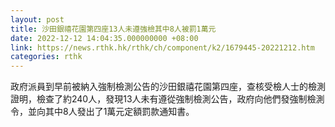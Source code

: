 ```yaml
---
layout: post
title: 沙田銀禧花園第四座13人未遵強檢其中8人被罰1萬元
date: 2022-12-12 14:04:35.000000000 +08:00
link: https://news.rthk.hk/rthk/ch/component/k2/1679445-20221212.htm
categories: rthk
---
```


政府派員到早前被納入強制檢測公告的沙田銀禧花園第四座，查核受檢人士的檢測證明，檢查了約240人，發現13人未有遵從強制檢測公告，政府向他們發強制檢測令，並向其中8人發出了1萬元定額罰款通知書。
